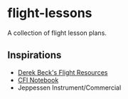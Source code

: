 # flight-lessons

A collection of flight lesson plans.

## Inspirations

- [Derek Beck's Flight Resources](http://flight.derekbeck.com/index.php)
- [CFI Notebook](http://www.cfinotebook.net/)
- Jeppessen Instrument/Commercial
